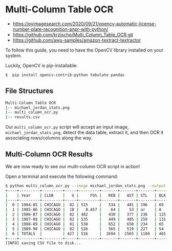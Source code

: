 # Multi-Column Table OCR
* https://pyimagesearch.com/2020/09/21/opencv-automatic-license-number-plate-recognition-anpr-with-python/ 
* https://github.com/krzischp/Multi_Column_Table_OCR.git
* https://github.com/aws-samples/amazon-textract-textractor

To follow this guide, you need to have the OpenCV library installed on your system.

Luckily, OpenCV is pip-installable:
```bash
$  pip install opencv-contrib-python tabulate pandas
```

## File Structures
```bash
Multi-Column Table OCR
|-- michael_jordan_stats.png
|-- multi_column_ocr.py
|-- results.csv
```
Our ``multi_column_ocr.py`` script will accept an input image, ``michael_jordan_stats.png``, detect the data table, extract it, and then OCR it associating rows/columns along the way.

## Multi-Column OCR Results
We are now ready to see our multi-column OCR script in action!

Open a terminal and execute the following command:
```bash
$ python multi_column_ocr.py --image michael_jordan_stats.png --output results.csv
+----+---------+---------+-----+---------+-------+-------+-------+-------+-------+--------+
|    | Year    | CLUB    |   G |     FG% |   REB |   AST | STL   | BLK   |   PTS |   AVG. |
|----+---------+---------+-----+---------+-------+-------+-------+-------+-------+--------|
|  0 | 1984-85 | CHICAGO |  82 | 515     |   534 |   481 | 196   | 69    |  2313 |  282   |
|  1 | 1985-86 | CHICAGO |  18 |   0.457 |    64 |    53 | ar    | A     |   408 |  227   |
|  2 | 1986-87 | CHICAGO |  82 | 482     |   430 |   377 | 236   | 125   |  3041 |   37.1 |
|  3 | 1987-88 | CHICAGO |  82 | 535     |   449 |   485 | 259   | 131   |  2868 |   35   |
|  4 | 1988-89 | CHICAGO |  81 | 538     |   652 |   650 | 234   | 65    |  2633 |  325   |
|  5 | 1989-90 | CHICAGO |  82 | 526     |   565 |   519 | 227   | 54    |  2763 |   33.6 |
|  6 | TOTALS  |         | 427 | 516     |  2694 |  2565 | 1189  | 465   | 14016 |  328   |
+----+---------+---------+-----+---------+-------+-------+-------+-------+-------+--------+
[INFO] saving CSV file to disk...
```